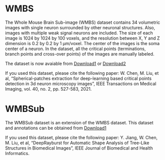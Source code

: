 # WMBS

  The Whole Mouse Brain Sub-image (WMBS) dataset contains 34 volumetric images with single neuron surrounded by other neuronal structures. Also, images with multiple weak signal neurons are included. The size of each image is 1024 by 1024 by 100 voxels, and the resolution between X, Y and Z dimension is 0.2 by 0.2 by 1 μm/voxel. The center of the images is the soma center of a neuron. In the dataset, all the critical points (terminations, branch points and cross-over points) of the images are manually labeled. 

  The dataset is now avaiable from [Download1](https://drive.google.com/file/d/1iY5VzAx9aeZMlnTJc81Gs2JJQBRSuMEo/view?usp=sharing) or [Download2](https://www.jianguoyun.com/p/DYJPVfEQmIO9CBiXkOYD)
  
  If you used this dataset, please cite the following paper:
  W. Chen, M. Liu, et al, “Spherical-patches extraction for deep-learning based critical points detection in 3d neuron microscopy images”, IEEE Transactions on Medical Imaging, vol. 40, no. 2, pp. 527-583, 2021.


# WMBSub

  The WMBSub dataset is an extension of the WMBS dataset. This dataset and annotations can be obtained from [Download1](https://www.jianguoyun.com/p/DYNZy4AQ58L7CRiEsJYE)
  
  If you used this dataset, please cite the following paper:
  Y. Jiang, W. Chen, M. Liu, et al, “DeepRayburst for Automatic Shape Analysis of Tree-Like Structures in Biomedical Images”, IEEE Journal of Biomedical and Health Informatics.
